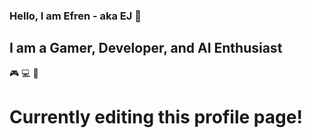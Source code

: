 ### Hello, I am Efren - aka EJ 👋

## I am a Gamer, Developer, and AI Enthusiast
🎮 💻 🤖

# Currently editing this profile page!